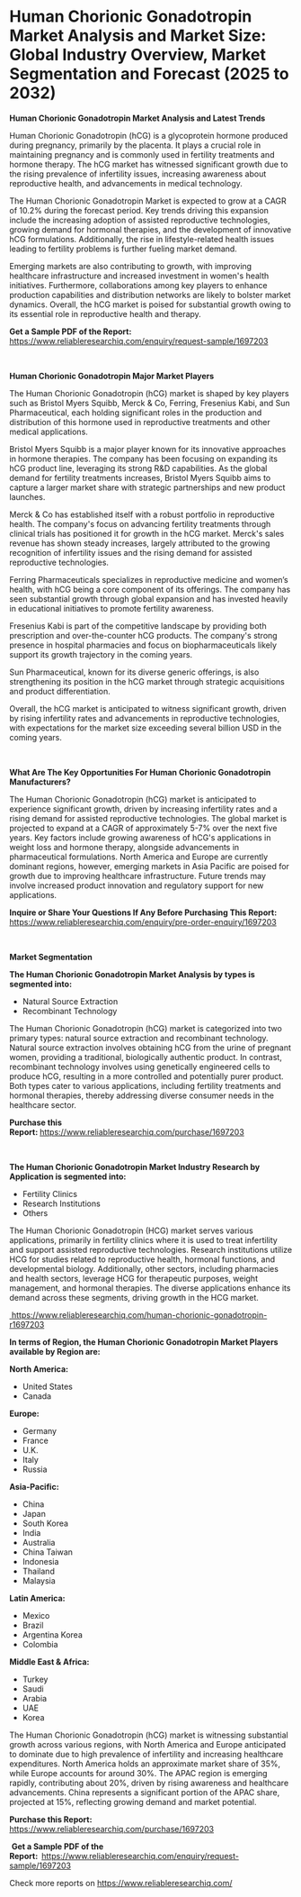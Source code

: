 <p><h1>Human Chorionic Gonadotropin Market Analysis and Market Size: Global Industry Overview, Market Segmentation and Forecast (2025 to 2032)</h1></p><p><strong>Human Chorionic Gonadotropin Market Analysis and Latest Trends</strong></p>
<p><p>Human Chorionic Gonadotropin (hCG) is a glycoprotein hormone produced during pregnancy, primarily by the placenta. It plays a crucial role in maintaining pregnancy and is commonly used in fertility treatments and hormone therapy. The hCG market has witnessed significant growth due to the rising prevalence of infertility issues, increasing awareness about reproductive health, and advancements in medical technology.</p><p>The Human Chorionic Gonadotropin Market is expected to grow at a CAGR of 10.2% during the forecast period. Key trends driving this expansion include the increasing adoption of assisted reproductive technologies, growing demand for hormonal therapies, and the development of innovative hCG formulations. Additionally, the rise in lifestyle-related health issues leading to fertility problems is further fueling market demand. </p><p>Emerging markets are also contributing to growth, with improving healthcare infrastructure and increased investment in women's health initiatives. Furthermore, collaborations among key players to enhance production capabilities and distribution networks are likely to bolster market dynamics. Overall, the hCG market is poised for substantial growth owing to its essential role in reproductive health and therapy.</p></p>
<p><strong>Get a Sample PDF of the Report:&nbsp;</strong> <a href="https://www.reliableresearchiq.com/enquiry/request-sample/1697203?utm_campaign=2469&utm_medium=2&utm_source=Github&utm_content=ia&utm_term=01042025&utm_id=human-chorionic-gonadotropin">https://www.reliableresearchiq.com/enquiry/request-sample/1697203</a></p>
<p>&nbsp;</p>
<p><strong>Human Chorionic Gonadotropin Major Market Players</strong></p>
<p><p>The Human Chorionic Gonadotropin (hCG) market is shaped by key players such as Bristol Myers Squibb, Merck & Co, Ferring, Fresenius Kabi, and Sun Pharmaceutical, each holding significant roles in the production and distribution of this hormone used in reproductive treatments and other medical applications.</p><p>Bristol Myers Squibb is a major player known for its innovative approaches in hormone therapies. The company has been focusing on expanding its hCG product line, leveraging its strong R&D capabilities. As the global demand for fertility treatments increases, Bristol Myers Squibb aims to capture a larger market share with strategic partnerships and new product launches.</p><p>Merck & Co has established itself with a robust portfolio in reproductive health. The company's focus on advancing fertility treatments through clinical trials has positioned it for growth in the hCG market. Merck's sales revenue has shown steady increases, largely attributed to the growing recognition of infertility issues and the rising demand for assisted reproductive technologies.</p><p>Ferring Pharmaceuticals specializes in reproductive medicine and women’s health, with hCG being a core component of its offerings. The company has seen substantial growth through global expansion and has invested heavily in educational initiatives to promote fertility awareness.</p><p>Fresenius Kabi is part of the competitive landscape by providing both prescription and over-the-counter hCG products. The company's strong presence in hospital pharmacies and focus on biopharmaceuticals likely support its growth trajectory in the coming years.</p><p>Sun Pharmaceutical, known for its diverse generic offerings, is also strengthening its position in the hCG market through strategic acquisitions and product differentiation.</p><p>Overall, the hCG market is anticipated to witness significant growth, driven by rising infertility rates and advancements in reproductive technologies, with expectations for the market size exceeding several billion USD in the coming years.</p></p>
<p>&nbsp;</p>
<p><strong>What Are The Key Opportunities For Human Chorionic Gonadotropin Manufacturers?</strong></p>
<p><p>The Human Chorionic Gonadotropin (hCG) market is anticipated to experience significant growth, driven by increasing infertility rates and a rising demand for assisted reproductive technologies. The global market is projected to expand at a CAGR of approximately 5-7% over the next five years. Key factors include growing awareness of hCG's applications in weight loss and hormone therapy, alongside advancements in pharmaceutical formulations. North America and Europe are currently dominant regions, however, emerging markets in Asia Pacific are poised for growth due to improving healthcare infrastructure. Future trends may involve increased product innovation and regulatory support for new applications.</p></p>
<p><strong>Inquire or Share Your Questions If Any Before Purchasing This Report:</strong> <a href="https://www.reliableresearchiq.com/enquiry/pre-order-enquiry/1697203?utm_campaign=2469&utm_medium=2&utm_source=Github&utm_content=ia&utm_term=01042025&utm_id=human-chorionic-gonadotropin">https://www.reliableresearchiq.com/enquiry/pre-order-enquiry/1697203</a></p>
<p>&nbsp;</p>
<p><strong>Market Segmentation</strong></p>
<p><strong>The Human Chorionic Gonadotropin Market Analysis by types is segmented into:</strong></p>
<p><ul><li>Natural Source Extraction</li><li>Recombinant Technology</li></ul></p>
<p><p>The Human Chorionic Gonadotropin (hCG) market is categorized into two primary types: natural source extraction and recombinant technology. Natural source extraction involves obtaining hCG from the urine of pregnant women, providing a traditional, biologically authentic product. In contrast, recombinant technology involves using genetically engineered cells to produce hCG, resulting in a more controlled and potentially purer product. Both types cater to various applications, including fertility treatments and hormonal therapies, thereby addressing diverse consumer needs in the healthcare sector.</p></p>
<p><strong>Purchase this Report:&nbsp;</strong><a href="https://www.reliableresearchiq.com/purchase/1697203?utm_campaign=2469&utm_medium=2&utm_source=Github&utm_content=ia&utm_term=01042025&utm_id=human-chorionic-gonadotropin">https://www.reliableresearchiq.com/purchase/1697203</a></p>
<p>&nbsp;</p>
<p><strong>The Human Chorionic Gonadotropin Market Industry Research by Application is segmented into:</strong></p>
<p><ul><li>Fertility Clinics</li><li>Research Institutions</li><li>Others</li></ul></p>
<p><p>The Human Chorionic Gonadotropin (HCG) market serves various applications, primarily in fertility clinics where it is used to treat infertility and support assisted reproductive technologies. Research institutions utilize HCG for studies related to reproductive health, hormonal functions, and developmental biology. Additionally, other sectors, including pharmacies and health sectors, leverage HCG for therapeutic purposes, weight management, and hormonal therapies. The diverse applications enhance its demand across these segments, driving growth in the HCG market.</p></p>
<p><a href="https://www.reliableresearchiq.com/human-chorionic-gonadotropin-r1697203?utm_campaign=2469&utm_medium=2&utm_source=Github&utm_content=ia&utm_term=01042025&utm_id=human-chorionic-gonadotropin">&nbsp;https://www.reliableresearchiq.com/human-chorionic-gonadotropin-r1697203</a></p>
<p><strong>In terms of Region, the Human Chorionic Gonadotropin Market Players available by Region are:</strong></p>
<p>
    <p> <strong> North America: </strong>
        <ul>
            <li>United States</li>
            <li>Canada</li>
        </ul>
        </p> 
    <p> <strong> Europe: </strong>
        <ul>
            <li>Germany</li>
            <li>France</li>
            <li>U.K.</li>
            <li>Italy</li>
            <li>Russia</li>
        </ul>
        </p> 
    <p> <strong> Asia-Pacific: </strong>
        <ul>
            <li>China</li>
            <li>Japan</li>
            <li>South Korea</li>
            <li>India</li>
            <li>Australia</li>
            <li>China Taiwan</li>
            <li>Indonesia</li>
            <li>Thailand</li>
            <li>Malaysia</li>
        </ul>
        </p> 
    <p> <strong> Latin America: </strong>
        <ul>
            <li>Mexico</li>
            <li>Brazil</li>
            <li>Argentina Korea</li>
            <li>Colombia</li>
        </ul>
        </p> 
    <p> <strong> Middle East & Africa: </strong>
        <ul>
            <li>Turkey</li>
            <li>Saudi</li>
            <li>Arabia</li>
            <li>UAE</li>
            <li>Korea</li>
        </ul>
    </p>
    </p>
<p><p>The Human Chorionic Gonadotropin (hCG) market is witnessing substantial growth across various regions, with North America and Europe anticipated to dominate due to high prevalence of infertility and increasing healthcare expenditures. North America holds an approximate market share of 35%, while Europe accounts for around 30%. The APAC region is emerging rapidly, contributing about 20%, driven by rising awareness and healthcare advancements. China represents a significant portion of the APAC share, projected at 15%, reflecting growing demand and market potential.</p></p>
<p><strong>Purchase this Report: </strong><a href="https://www.reliableresearchiq.com/purchase/1697203?utm_campaign=2469&utm_medium=2&utm_source=Github&utm_content=ia&utm_term=01042025&utm_id=human-chorionic-gonadotropin">https://www.reliableresearchiq.com/purchase/1697203</a></p>
<p>&nbsp;<strong>Get a Sample PDF of the Report:&nbsp;&nbsp;</strong><a href="https://www.reliableresearchiq.com/enquiry/request-sample/1697203?utm_campaign=2469&utm_medium=2&utm_source=Github&utm_content=ia&utm_term=01042025&utm_id=human-chorionic-gonadotropin">https://www.reliableresearchiq.com/enquiry/request-sample/1697203</a></p>
<p><strong></strong></p>
<p>Check more reports on <a href="https://www.reliableresearchiq.com/?utm_campaign=2469&utm_medium=2&utm_source=Github&utm_content=ia&utm_term=01042025&utm_id=human-chorionic-gonadotropin">https://www.reliableresearchiq.com/</a></p>